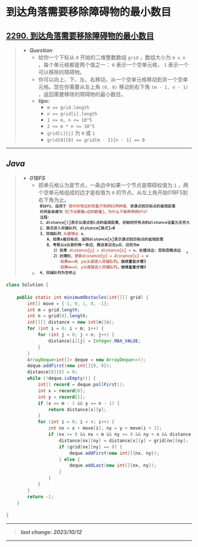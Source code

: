# 到达角落需要移除障碍物的最小数目

## [2290. 到达角落需要移除障碍物的最小数目](https://leetcode.cn/problems/minimum-obstacle-removal-to-reach-corner/)

> - ***Question***
>   - 给你一个下标从 `0` 开始的二维整数数组 `grid` ，数组大小为 `m x n` 。每个单元格都是两个值之一： `0` 表示一个空单元格， `1` 表示一个可以移除的障碍物。
>   - 你可以向上、下、左、右移动，从一个空单元格移动到另一个空单元格。现在你需要从左上角 `(0, 0)` 移动到右下角 `(m - 1, n - 1)` ，返回需要移除的障碍物的最小数目。
>   - ***tips:***
>     - `m == grid.length`
>     - `n == grid[i].length`
>     - `1 <= m, n <= 10^5`
>     - `2 <= m * n <= 10^5`
>     - `grid[i][j]` 为 `0` 或 `1`
>     - `grid[0][0] == grid[m - 1][n - 1] == 0`

---

## *Java*

> - ***01BFS***
>   - 把单元格认为是节点，一条边中如果一个节点是障碍权值为 `1` ，两个空单元格组成的边才是权值为 `0` 的节点。从左上角开始01BFS到右下角为止。
>   - ![images](images/01BFS.png)

```java
class Solution {

    public static int minimumObstacles(int[][] grid) {
        int[] move = {-1, 0, 1, 0, -1};
        int m = grid.length;
        int n = grid[0].length;
        int[][] distance = new int[m][n];
        for (int i = 0; i < m; i++) {
            for (int j = 0; j < n; j++) {
                distance[i][j] = Integer.MAX_VALUE;
            }
        }
        ArrayDeque<int[]> deque = new ArrayDeque<>();
        deque.addFirst(new int[]{0, 0});
        distance[0][0] = 0;
        while (!deque.isEmpty()) {
            int[] record = deque.pollFirst();
            int x = record[0];
            int y = record[1];
            if (x == m - 1 && y == n - 1) {
                return distance[x][y];
            }
            for (int i = 0; i < 4; i++) {
                int nx = x + move[i], ny = y + move[i + 1];
                if (nx >= 0 && nx < m && ny >= 0 && ny < n && distance[x][y] + grid[nx][ny] < distance[nx][ny]) {
                    distance[nx][ny] = distance[x][y] + grid[nx][ny];
                    if (grid[nx][ny] == 0) {
                        deque.addFirst(new int[]{nx, ny});
                    } else {
                        deque.addLast(new int[]{nx, ny});
                    }
                }
            }
        }
        return -1;
    }

}
```

---

> ***last change: 2023/10/12***

---
